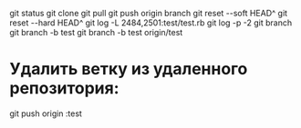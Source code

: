 git status
git clone
git pull
git push origin branch
git reset --soft HEAD^
git reset --hard HEAD^
git log -L 2484,2501:test/test.rb
git log -p -2
git branch
git branch -b test
git branch -b test origin/test
# Удалить ветку из удаленного репозитория:
git push origin :test
